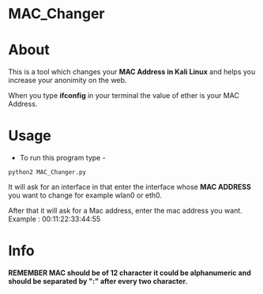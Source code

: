 # MAC_Changer

# About

This is a tool which changes your **MAC Address in Kali Linux** and helps you increase your anonimity on the web. 

When you type **ifconfig** in your terminal the value of ether is your MAC Address. 



# Usage
- To run this program type -  

```python2 MAC_Changer.py```  

It will ask for an interface in that enter the interface whose **MAC ADDRESS** you want to change for example wlan0 or eth0. 

After that it will ask for a Mac address, enter the mac address you want. 
Example : 00:11:22:33:44:55  

# Info

**REMEMBER MAC should be of 12 character it could be alphanumeric and should be separated by ":" after every two character.**
